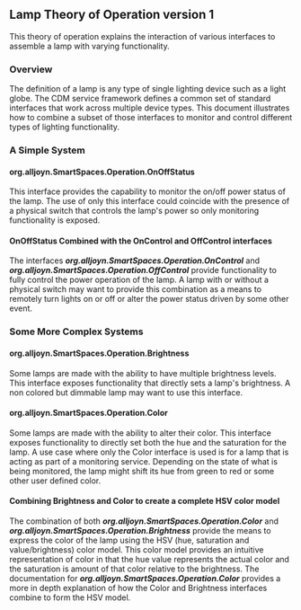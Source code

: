 ## Lamp Theory of Operation version 1

This theory of operation explains the interaction of various interfaces to
assemble a lamp with varying functionality.


### Overview

The definition of a lamp is any type of single lighting device such as a light globe.
The CDM service framework defines a common set of standard interfaces that work
across multiple device types. This document illustrates how to combine a subset
of those interfaces to monitor and control different types of lighting functionality.


### A Simple System

#### org.alljoyn.SmartSpaces.Operation.OnOffStatus

This interface provides the capability to monitor the on/off power status of
the lamp. The use of only this interface could coincide with the presence of a
physical switch that controls the lamp's power so only monitoring functionality is exposed.

#### OnOffStatus Combined with the OnControl and OffControl interfaces

The interfaces ***org.alljoyn.SmartSpaces.Operation.OnControl*** and
***org.alljoyn.SmartSpaces.Operation.OffControl*** provide functionality to fully
control the power operation of the lamp. A lamp with or without a physical switch
may want to provide this combination as a means to remotely turn lights on or off
or alter the power status driven by some other event.


### Some More Complex Systems

#### org.alljoyn.SmartSpaces.Operation.Brightness

Some lamps are made with the ability to have multiple brightness levels. This interface
exposes functionality that directly sets a lamp's brightness. A non colored but
dimmable lamp may want to use this interface.


#### org.alljoyn.SmartSpaces.Operation.Color

Some lamps are made with the ability to alter their color. This interface exposes
functionality to directly set both the hue and the saturation for the lamp. A use
case where only the Color interface is used is for a lamp that is acting as part
of a monitoring service. Depending on the state of what is being monitored, the
lamp might shift its hue from green to red or some other user defined color.

#### Combining Brightness and Color to create a complete HSV color model

The combination of both ***org.alljoyn.SmartSpaces.Operation.Color*** and
***org.alljoyn.SmartSpaces.Operation.Brightness*** provide the means to express
the color of the lamp using the HSV (hue, saturation and value/brightness) color
model. This color model provides an intuitive representation of color in that the hue value
represents the actual color and the saturation is amount of that color relative to
the brightness. The documentation for ***org.alljoyn.SmartSpaces.Operation.Color***
provides a more in depth explanation of how the Color and Brightness interfaces
combine to form the HSV model.
